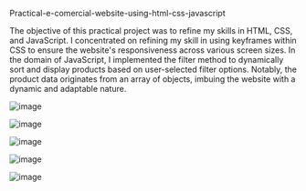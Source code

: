 Practical-e-comercial-website-using-html-css-javascript

The objective of this practical project was to refine my skills in HTML, CSS, and JavaScript. I concentrated on refining my skill in using keyframes within CSS to ensure the website's responsiveness across various screen sizes. In the domain of JavaScript, I implemented the filter method to dynamically sort and display products based on user-selected filter options. Notably, the product data originates from an array of objects, imbuing the website with a dynamic and adaptable nature.

![image](https://github.com/balazsbatorszigetvary/e-comercial/assets/129226735/6f784de2-d59f-46d4-a7f2-86e4d4537f2a)

![image](https://github.com/balazsbatorszigetvary/e-comercial/assets/129226735/16faa94c-1b75-4b68-b37c-fd080e52cb91)

![image](https://github.com/balazsbatorszigetvary/e-comercial/assets/129226735/71d2d516-82f9-4b61-9978-17158d394647)

![image](https://github.com/balazsbatorszigetvary/e-comercial/assets/129226735/04d3c37f-6599-49fc-8bfc-668a01cb8457)

![image](https://github.com/balazsbatorszigetvary/e-comercial/assets/129226735/50d83485-2428-44fe-b88d-f829ac09f399)






